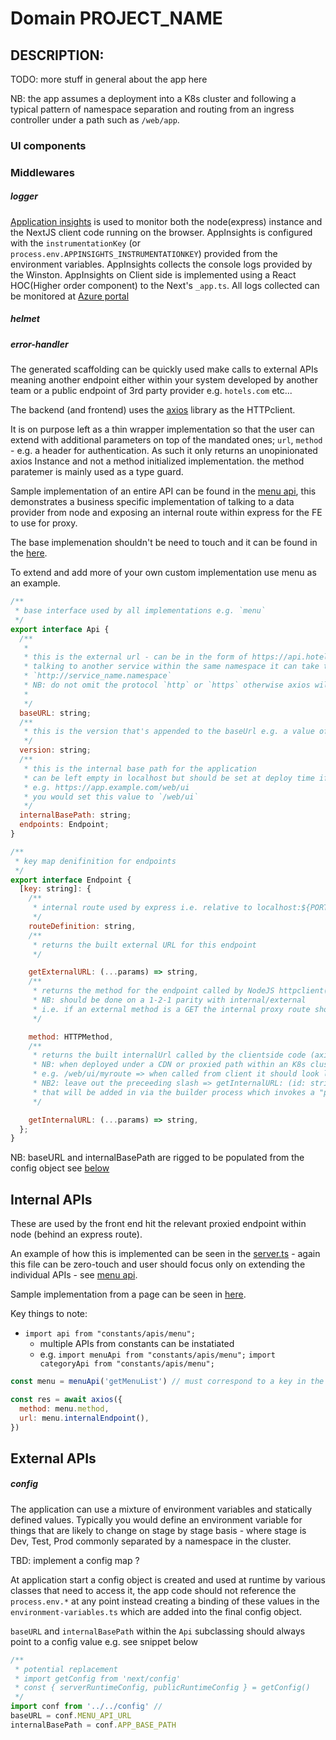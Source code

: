 # Domain PROJECT_NAME

## DESCRIPTION:

TODO: more stuff in general about the app here

NB: the app assumes a deployment into a K8s cluster and following a typical
pattern of namespace separation and routing from an ingress controller under a
path such as `/web/app`.

### UI components

### Middlewares

<!-- should be done as packages -->

##### logger

[Application insights](https://docs.microsoft.com/en-us/azure/azure-monitor/app/app-insights-overview)
is used to monitor both the node(express) instance and the NextJS client code
running on the browser. AppInsights is configured with the `instrumentationKey`
(or `process.env.APPINSIGHTS_INSTRUMENTATIONKEY`) provided from the environment
variables. AppInsights collects the console logs provided by the Winston.
AppInsights on Client side is implemented using a React HOC(Higher order
component) to the Next's `_app.ts`. All logs collected can be monitored at
[Azure portal](https://portal.azure.com/)

##### helmet

##### error-handler

The generated scaffolding can be quickly used make calls to external APIs
meaning another endpoint either within your system developed by another team or
a public endpoint of 3rd party provider e.g. `hotels.com` etc...

The backend (and frontend) uses the [axios](https://github.com/axios/axios)
library as the HTTPclient.

It is on purpose left as a thin wrapper implementation so that the user can
extend with additional parameters on top of the mandated ones; `url`, `method` -
e.g. a header for authentication. As such it only returns an unopinionated axios
Instance and not a method initialized implementation. the method paratemer is
mainly used as a type guard.

Sample implementation of an entire API can be found in the
[menu api](../src/ssr/constants/apis/menu.ts), this demonstrates a business
specific implementation of talking to a data provider from node and exposing an
internal route within express for the FE to use for proxy.

The base implemenation shouldn't be need to touch and it can be found in the
[here](../src/ssr/constants/apis/index.ts).

To extend and add more of your own custom implementation use menu as an example.

```javascript
/**
 * base interface used by all implementations e.g. `menu`
 */
export interface Api {
  /**
   *
   * this is the external url - can be in the form of https://api.hotels.com/foo or when used inside a Kubernetes cluster
   * talking to another service within the same namespace it can take the form of `http://service_name` or
   * `http://service_name.namespace`
   * NB: do not omit the protocol `http` or `https` otherwise axios will default to localhost:80 as it will not recognise it as a valid TLD.
   *
   */
  baseURL: string;
  /**
   * this is the version that's appended to the baseUrl e.g. a value of `v2` => `https://api.hotels.com/foo/v2` || `http://service_name.namespace/v2`
   */
  version: string;
  /**
   * this is the internal base path for the application
   * can be left empty in localhost but should be set at deploy time if your application is not run under the root of your domain
   * e.g. https://app.example.com/web/ui
   * you would set this value to `/web/ui`
   */
  internalBasePath: string;
  endpoints: Endpoint;
}

/**
 * key map denifinition for endpoints
 */
export interface Endpoint {
  [key: string]: {
    /**
     * internal route used by express i.e. relative to localhost:${PORT}/myroute
     */
    routeDefinition: string,
    /**
     * returns the built external URL for this endpoint
     */

    getExternalURL: (...params) => string,
    /**
     * returns the method for the endpoint called by NodeJS httpclient(axios)
     * NB: should be done on a 1-2-1 parity with internal/external
     * i.e. if an external method is a GET the internal proxy route shoudl also be a GET
     */

    method: HTTPMethod,
    /**
     * returns the built internalUrl called by the clientside code (axios) a.k.a BFF
     * NB: when deployed under a CDN or proxied path within an K8s cluster this will be included
     * e.g. /web/ui/myroute => when called from client it should look like this https://app.example.com/web/ui/myroute
     * NB2: leave out the preceeding slash => getInternalURL: (id: string) => `deletemenu/${id}`,
     * that will be added in via the builder process which invokes a "private" method within the Api base class.
     */

    getInternalURL: (...params) => string,
  };
}
```

NB: baseURL and internalBasePath are rigged to be populated from the config
object see [below](####config)

## Internal APIs

These are used by the front end hit the relevant proxied endpoint within node
(behind an express route).

An example of how this is implemented can be seen in the
[server.ts](../src/ssr/server/index.ts) - again this file can be zero-touch and
user should focus only on extending the individual APIs - see
[menu api](../src/ssr/server/api/menu/index.ts).

Sample implementation from a page can be seen in
[here](../src/ssr/components/ApiPane/index.tsx).

Key things to note:

- `import api from "constants/apis/menu";`
  - multiple APIs from constants can be instatiated
  - e.g. `import menuApi from "constants/apis/menu";`
    `import categoryApi from "constants/apis/menu";`

```javascript
const menu = menuApi('getMenuList') // must correspond to a key in the Endpoints for that class's Api implementation

const res = await axios({
  method: menu.method,
  url: menu.internalEndpoint(),
})
```

## External APIs

##### config

The application can use a mixture of environment variables and statically
defined values. Typically you would define an environment variable for things
that are likely to change on stage by stage basis - where stage is Dev, Test,
Prod commonly separated by a namespace in the cluster.

TBD: implement a config map ?

At application start a config object is created and used at runtime by various
classes that need to access it, the app code should not reference the
`process.env.*` at any point instead creating a binding of these values in the
`environment-variables.ts` which are added into the final config object.

`baseURL` and `internalBasePath` within the `Api` subclassing should always
point to a config value e.g. see snippet below

```javascript
/**
 * potential replacement
 * import getConfig from 'next/config'
 * const { serverRuntimeConfig, publicRuntimeConfig } = getConfig()
 */
import conf from '../../config' //
baseURL = conf.MENU_API_URL
internalBasePath = conf.APP_BASE_PATH
```
